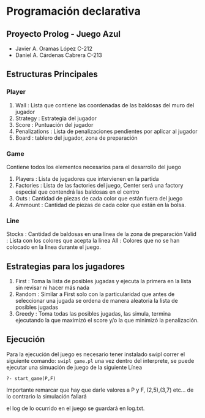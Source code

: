# Programación declarativa
## Proyecto Prolog -  Juego Azul

- Javier A. Oramas López C-212
- Daniel A. Cárdenas Cabrera C-213
  
## Estructuras Principales

### Player 

1. Wall : Lista que contiene las coordenadas de las baldosas del muro del jugador
2. Strategy : Estrategia del jugador
3. Score : Puntuación del jugador
4. Penalizations : Lista de penalizaciones pendientes por aplicar al jugador
5. Board : tablero del jugador, zona de preparación

### Game

Contiene todos los elementos necesarios para el desarrollo del juego

1. Players : Lista de jugadores que intervienen en la partida
2. Factories : Lista de las factories del juego, Center será una factory especial que contendrá las baldosas en el centro
3. Outs : Cantidad de piezas de cada color que están fuera del juego
4. Ammount : Cantidad de piezas de cada color que están en la bolsa.

### Line 
Stocks : Cantidad de baldosas en una linea de la zona de preparación
Valid : Lista con los colores que acepta la linea
All : Colores que no se han colocado en la linea durante el juego.

## Estrategias para los jugadores
1. First : Toma la lista de posibles jugadas y ejecuta la primera en la lista sin revisar ni hacer más nada
2. Random : Similar a First solo con la particularidad que antes de seleccionar una jugada se ordena de manera aleatoria la lista de posibles jugadas
3. Greedy : Toma todas las posibles jugadas, las simula, termina ejecutando la que maximizó el score y/o la que minimizó la penalización.

## Ejecución
Para la ejecución del juego es necesario tener instalado swipl
correr el siguiente comando:
`swipl game.pl`
una vez dentro del interprete, se puede ejecutar una simuación de juego de la siguiente Línea

`?- start_game(P,F)`

Importante remarcar que hay que darle valores a P y F, (2,5),(3,7) etc...
de lo contrario la simulación fallará

el log de lo ocurrido en el juego se guardará en log.txt.

